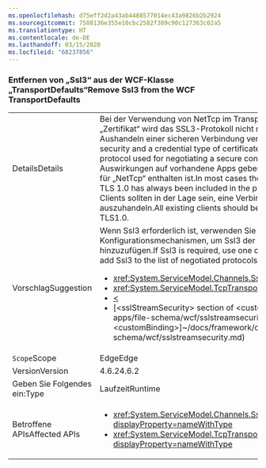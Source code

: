 ```yaml
---
ms.openlocfilehash: d75eff2d2a43ab4488577014ec43a9826b2b2924
ms.sourcegitcommit: 7588136e355e10cbc2582f389c90c127363c02a5
ms.translationtype: HT
ms.contentlocale: de-DE
ms.lasthandoff: 03/15/2020
ms.locfileid: "68237856"
---
```

### <a name="remove-ssl3-from-the-wcf-transportdefaults"></a><span data-ttu-id="2a5dd-101">Entfernen von „Ssl3“ aus der WCF-Klasse „TransportDefaults“</span><span class="sxs-lookup"><span data-stu-id="2a5dd-101">Remove Ssl3 from the WCF TransportDefaults</span></span>

|   |   |
|---|---|
|<span data-ttu-id="2a5dd-102">Details</span><span class="sxs-lookup"><span data-stu-id="2a5dd-102">Details</span></span>|<span data-ttu-id="2a5dd-103">Bei der Verwendung von NetTcp im Transportsicherheitsmodus und der Einstellung „Zertifikat“ wird das SSL3-Protokoll nicht mehr als eins der Standardprotokolle für das Aushandeln einer sicheren Verbindung verwendet.</span><span class="sxs-lookup"><span data-stu-id="2a5dd-103">When using NetTcp with transport security and a credential type of certificate, the SSL 3 protocol is no longer a default protocol used for negotiating a secure connection.</span></span> <span data-ttu-id="2a5dd-104">In den meisten Fällen sollte es keine Auswirkungen auf vorhandene Apps geben, da TLS 1.0 schon immer in der Protokollliste für „NetTcp“ enthalten ist.</span><span class="sxs-lookup"><span data-stu-id="2a5dd-104">In most cases there should be no impact to existing apps as TLS 1.0 has always been included in the protocol list for NetTcp.</span></span> <span data-ttu-id="2a5dd-105">Alle vorhandenen Clients sollten in der Lage sein, eine Verbindung mit mindestens TLS 1.0 auszuhandeln.</span><span class="sxs-lookup"><span data-stu-id="2a5dd-105">All existing clients should be able to negotiate a connection using at least TLS1.0.</span></span>|
|<span data-ttu-id="2a5dd-106">Vorschlag</span><span class="sxs-lookup"><span data-stu-id="2a5dd-106">Suggestion</span></span>|<span data-ttu-id="2a5dd-107">Wenn Ssl3 erforderlich ist, verwenden Sie eine der folgenden Konfigurationsmechanismen, um Ssl3 der Liste der ausgehandelten Protokolle hinzuzufügen.</span><span class="sxs-lookup"><span data-stu-id="2a5dd-107">If Ssl3 is required, use one of the following configuration mechanisms to add Ssl3 to the list of negotiated protocols.</span></span><ul><li><xref:System.ServiceModel.Channels.SslStreamSecurityBindingElement.SslProtocols></li><li><xref:System.ServiceModel.TcpTransportSecurity.SslProtocols></li><li>[<](~/docs/framework/configure-apps/file-schema/wcf/transport-of-nettcpbinding.md)</li><li><span data-ttu-id="2a5dd-108">[&lt;sslStreamSecurity&gt; section of &lt;customBinding&gt;]~/docs/framework/configure-apps/file-schema/wcf/sslstreamsecurity.md)</span><span class="sxs-lookup"><span data-stu-id="2a5dd-108">[&lt;sslStreamSecurity&gt; section of &lt;customBinding&gt;]~/docs/framework/configure-apps/file-schema/wcf/sslstreamsecurity.md)</span></span></li></ul>|
|<span data-ttu-id="2a5dd-109">`Scope`</span><span class="sxs-lookup"><span data-stu-id="2a5dd-109">Scope</span></span>|<span data-ttu-id="2a5dd-110">Edge</span><span class="sxs-lookup"><span data-stu-id="2a5dd-110">Edge</span></span>|
|<span data-ttu-id="2a5dd-111">Version</span><span class="sxs-lookup"><span data-stu-id="2a5dd-111">Version</span></span>|<span data-ttu-id="2a5dd-112">4.6.2</span><span class="sxs-lookup"><span data-stu-id="2a5dd-112">4.6.2</span></span>|
|<span data-ttu-id="2a5dd-113">Geben Sie Folgendes ein:</span><span class="sxs-lookup"><span data-stu-id="2a5dd-113">Type</span></span>|<span data-ttu-id="2a5dd-114">Laufzeit</span><span class="sxs-lookup"><span data-stu-id="2a5dd-114">Runtime</span></span>|
|<span data-ttu-id="2a5dd-115">Betroffene APIs</span><span class="sxs-lookup"><span data-stu-id="2a5dd-115">Affected APIs</span></span>|<ul><li><xref:System.ServiceModel.Channels.SslStreamSecurityBindingElement.SslProtocols?displayProperty=nameWithType></li><li><xref:System.ServiceModel.TcpTransportSecurity.SslProtocols?displayProperty=nameWithType></li></ul>|
